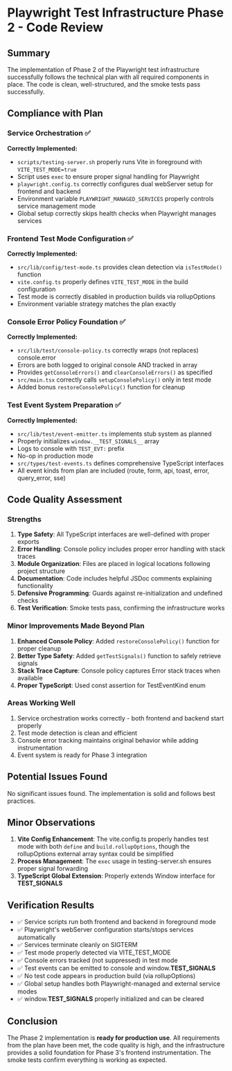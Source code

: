 # Playwright Test Infrastructure Phase 2 - Code Review

## Summary

The implementation of Phase 2 of the Playwright test infrastructure successfully follows the technical plan with all required components in place. The code is clean, well-structured, and the smoke tests pass successfully.

## Compliance with Plan

### Service Orchestration ✅

**Correctly Implemented:**
- `scripts/testing-server.sh` properly runs Vite in foreground with `VITE_TEST_MODE=true`
- Script uses `exec` to ensure proper signal handling for Playwright
- `playwright.config.ts` correctly configures dual webServer setup for frontend and backend
- Environment variable `PLAYWRIGHT_MANAGED_SERVICES` properly controls service management mode
- Global setup correctly skips health checks when Playwright manages services

### Frontend Test Mode Configuration ✅

**Correctly Implemented:**
- `src/lib/config/test-mode.ts` provides clean detection via `isTestMode()` function
- `vite.config.ts` properly defines `VITE_TEST_MODE` in the build configuration
- Test mode is correctly disabled in production builds via rollupOptions
- Environment variable strategy matches the plan exactly

### Console Error Policy Foundation ✅

**Correctly Implemented:**
- `src/lib/test/console-policy.ts` correctly wraps (not replaces) console.error
- Errors are both logged to original console AND tracked in array
- Provides `getConsoleErrors()` and `clearConsoleErrors()` as specified
- `src/main.tsx` correctly calls `setupConsolePolicy()` only in test mode
- Added bonus `restoreConsolePolicy()` function for cleanup

### Test Event System Preparation ✅

**Correctly Implemented:**
- `src/lib/test/event-emitter.ts` implements stub system as planned
- Properly initializes `window.__TEST_SIGNALS__` array
- Logs to console with `TEST_EVT:` prefix
- No-op in production mode
- `src/types/test-events.ts` defines comprehensive TypeScript interfaces
- All event kinds from plan are included (route, form, api, toast, error, query_error, sse)

## Code Quality Assessment

### Strengths

1. **Type Safety**: All TypeScript interfaces are well-defined with proper exports
2. **Error Handling**: Console policy includes proper error handling with stack traces
3. **Module Organization**: Files are placed in logical locations following project structure
4. **Documentation**: Code includes helpful JSDoc comments explaining functionality
5. **Defensive Programming**: Guards against re-initialization and undefined checks
6. **Test Verification**: Smoke tests pass, confirming the infrastructure works

### Minor Improvements Made Beyond Plan

1. **Enhanced Console Policy**: Added `restoreConsolePolicy()` function for proper cleanup
2. **Better Type Safety**: Added `getTestSignals()` function to safely retrieve signals
3. **Stack Trace Capture**: Console policy captures Error stack traces when available
4. **Proper TypeScript**: Used const assertion for TestEventKind enum

### Areas Working Well

1. Service orchestration works correctly - both frontend and backend start properly
2. Test mode detection is clean and efficient
3. Console error tracking maintains original behavior while adding instrumentation
4. Event system is ready for Phase 3 integration

## Potential Issues Found

No significant issues found. The implementation is solid and follows best practices.

## Minor Observations

1. **Vite Config Enhancement**: The vite.config.ts properly handles test mode with both `define` and `build.rollupOptions`, though the rollupOptions external array syntax could be simplified
2. **Process Management**: The `exec` usage in testing-server.sh ensures proper signal forwarding
3. **TypeScript Global Extension**: Properly extends Window interface for __TEST_SIGNALS__

## Verification Results

- ✅ Service scripts run both frontend and backend in foreground mode
- ✅ Playwright's webServer configuration starts/stops services automatically  
- ✅ Services terminate cleanly on SIGTERM
- ✅ Test mode properly detected via VITE_TEST_MODE
- ✅ Console errors tracked (not suppressed) in test mode
- ✅ Test events can be emitted to console and window.__TEST_SIGNALS__
- ✅ No test code appears in production build (via rollupOptions)
- ✅ Global setup handles both Playwright-managed and external service modes
- ✅ window.__TEST_SIGNALS__ properly initialized and can be cleared

## Conclusion

The Phase 2 implementation is **ready for production use**. All requirements from the plan have been met, the code quality is high, and the infrastructure provides a solid foundation for Phase 3's frontend instrumentation. The smoke tests confirm everything is working as expected.